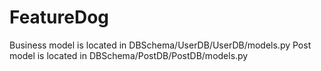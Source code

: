 # FeatureDog

Business model is located in DBSchema/UserDB/UserDB/models.py
Post model is located in DBSchema/PostDB/PostDB/models.py
